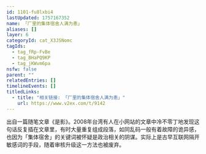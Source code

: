 ```yaml
---
id: 1101-fu8lxbi4
lastUpdated: 1757167352
name: 「厂里的集体宿舍人满为患」
aliases: []
layer: 6
categoryId: cat_X3JSNomc
tagIds:
  - tag_fRp-FvBe
  - tag_BHaPQ9KP
  - tag_jKWvm6pa
nsfw: false
parent: ""
relatedEntries: []
timelineEvents: []
titledLinks:
  - title: "相关链接: 「厂里的集体宿舍人满为患」"
    url: https://www.v2ex.com/t/9142
---
```


出自一篇随笔文章《是影》。2008年台湾有人在小网站的文章中冷不零丁地发现这句话反复插在文章里，有时大量重复组成段落，如同乱码一般有着故障的诡异感，也因为「集体宿舍」的关键词被怀疑是政治相关的阴谋。实际上是古早互联网隔开敏感词的手段，随着审核升级这一方法也被废弃。
